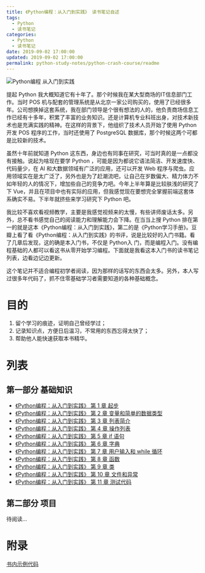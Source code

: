 ```yaml
---
title: 《Python编程：从入门到实践》 读书笔记自述
tags:
  - Python
  - 读书笔记
categories:
  - Python
  - 读书笔记
date: 2019-09-02 17:00:00
updated: 2019-09-02 17:00:00
permalink: python-study-notes/python-crash-course/readme
---
```


![Python编程 从入门到实践](https://gss3.bdstatic.com/-Po3dSag_xI4khGkpoWK1HF6hhy/baike/c0%3Dbaike80%2C5%2C5%2C80%2C26/sign=5baa72020b3b5bb5aada28ac57babe5c/c83d70cf3bc79f3d8b429799b2a1cd11738b29f3.jpg 'Python编程 从入门到实践')

提起 Python 我大概知道它有十年了。那个时候我在某大型商场的IT信息部门工作。当时 POS 机与配套的管理系统是从北京一家公司购买的，使用了已经很多年。公司想换掉这套系统，我在部门领导是个很有想法的人的，他负责商场信息工作已经有十多年，积累了丰富的业务知识。还是计算机专业科班出身，对技术新技术也是充满实践的精神。在这样的背景下，他组织了技术人员开始了使用 Python 开发 POS 程序的工作，当时还使用了 PostgreSQL 数据库，那个时候这两个可都是比较新的技术。

<!-- more -->

虽然十年前就知道 Python 这东西，身边也有同事在研究，可当时真的是一点都没有接触。说起为啥现在要学 Python ，可能是因为都说它语法简洁、开发速度快、代码量少，在 AI 和大数据领域有广泛的应用，还可以开发 Web 程序与爬虫。应用领域实在是太广泛了，另外也是为了赶潮流吧，让自己在岁数偏大、精力体力不如年轻的人的情况下，增加些自己的竞争力吧。今年上半年算是比较肤浅的研究了下 Vue，并且在项目中也有实际的应用，但我感觉现在要想完全掌握前端这套体系确实不易。下半年就挤些来学习研究下 Python 吧。

我比较不喜欢看视频教学，主要是我感觉视频来的太慢，有些讲师废话太多。另外，总不看书感觉自己的阅读能力和理解能力会下降。在当当上搜 Python 排在第一的就是这本《Python编程：从入门到实践》，第二的是《Python学习手册》。豆瓣上看了看《Python编程：从入门到实践》的书评，说是比较好的入门书籍。看了几章后发现，这的确是本入门书，不仅是 Python入 门，而是编程入门。没有编程基础的人都可以看这书从零开始学习编程。下面就是我看这本入门书的读书笔记列表，边看边记边更新。 

这个笔记并不适合编程初学者阅读，因为那样的话写的东西会太多。另外，本人写过很多年代码了，抓不住零基础学习者需要知道的各种基础概念。

# 目的

1. 留个学习的痕迹，证明自己曾经学过；
2. 记录知识点，方便日后温习，不常用的东西忘得太快了；
3. 帮助他人能快速获取本书精华。

# 列表

## 第一部分 基础知识
- [《Python编程：从入门到实践》 第 1 章 起步](chapter-1-getting-started.html)
- [《Python编程：从入门到实践》 第 2 章 变量和简单的数据类型](chapter-2-variables-and-simple-data-types.html)
- [《Python编程：从入门到实践》 第 3 章 列表简介](chapter-3-introducing-lists.html)
- [《Python编程：从入门到实践》 第 4 章 操作列表](chapter-4-working-with-lists.html)
- [《Python编程：从入门到实践》 第 5 章 if 语句](chapter-5-if-statements.html)
- [《Python编程：从入门到实践》 第 6 章 字典](chapter-6-dictionaries.html)
- [《Python编程：从入门到实践》 第 7 章 用户输入和 while 循环](chapter-7-user-input-and-while-loops.html)
- [《Python编程：从入门到实践》 第 8 章 函数](chapter-8-functions.html)
- [《Python编程：从入门到实践》 第 9 章 类](chapter-9-classes.html)
- [《Python编程：从入门到实践》 第 10 章 文件和异常](chapter-10-files-and-exceptions.html)
- [《Python编程：从入门到实践》 第 11 章 测试代码](chapter-11-testing-your-code.html)

## 第二部分 项目

待阅读...

<!-- 

## 项目1

- [《Python编程：从入门到实践》 第 12 章 武装飞船](chapter-12-a-ship-that-fires-bullets.html)
- 暂跳过...

## 项目2

- 暂跳过...

## 项目3 Web 应用程序

- [《Python编程：从入门到实践》 第 18 章 Django 入门](getting-started-with-django.html)

- 学习中...

-->

# 附录

[书内示例代码](https://github.com/ehmatthes/pcc)